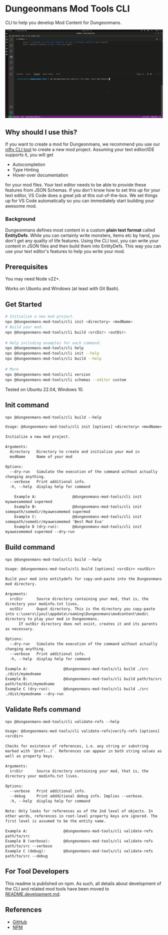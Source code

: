 # Dungeonmans Mod Tools CLI

CLI to help you develop Mod Content for Dungeonmans.

![CLI basic usage demo](https://raw.githubusercontent.com/mkraenz/dungeonmans-mod-tools/refs/heads/main/docs/external/dungeonmans-modding-tools-cli-demo.gif)

## Why should I use this?

If you want to create a mod for Dungeonmans, we recommend you use our [nifty CLI tool](https://www.npmjs.com/package/@dungeonmans-mod-tools/cli) to create a new mod project. Assuming your text editor/IDE supports it, you will get

- Autocompletion
- Type Hinting
- Hover-over documentation

for your mod files. Your text editor needs to be able to provide these features from JSON Schemas. If you don't know how to set this up for your text editor, VS Code does a great job at this out-of-the-box. We set things up for VS Code automatically so you can immediately start building your awesome mod.

### Background

Dungeonmans defines most content in a custom **plain text format** called **EntityDefs**. While you can certainly write monsters, items etc by hand, you don't get any quality of life features. Using the CLI tool, you can write your content in JSON files and then build them into EntityDefs. This way you can use your text editor's features to help you write your mod.

## Prerequisites

You may need Node v22+.

Works on Ubuntu and Windows (at least with Git Bash).

## Get Started

```sh
# Initialize a new mod project.
npx @dungeonmans-mod-tools/cli init <directory> <modName>
# Build your mod.
npx @dungeonmans-mod-tools/cli build <srcDir> <outDir>

# Help including examples for each command.
npx @dungeonmans-mod-tools/cli help
npx @dungeonmans-mod-tools/cli init --help
npx @dungeonmans-mod-tools/cli build --help

# More
npx @dungeonmans-mod-tools/cli version
npx @dungeonmans-mod-tools/cli schemas --editor custom
```

Tested on Ubuntu 22.04, Windows 10.

## Init command

`npx @dungeonmans-mod-tools/cli build --help`

```log
Usage: @dungeonmans-mod-tools/cli init [options] <directory> <modName>

Initialize a new mod project.

Arguments:
  directory   Directory to create and initialize your mod in
  modName     Name of your mod

Options:
  --dry-run   Simulate the execution of the command without actually changing anything.
  --verbose   Print additional info.
  -h, --help  display help for command

    Example A:                @dungeonmans-mod-tools/cli init myawesomemod supermod
    Example B:                @dungeonmans-mod-tools/cli init somepath/somedir/myawesomemod supermod
    Example C:                @dungeonmans-mod-tools/cli init somepath/somedir/myawesomemod 'Best Mod Eva'
    Example D (dry-run):      @dungeonmans-mod-tools/cli init myawesomemod supermod --dry-run
```

## Build command

`npx @dungeonmans-mod-tools/cli build --help`

```log
Usage: @dungeonmans-mod-tools/cli build [options] <srcDir> <outDir>

Build your mod into entitydefs for copy-and-paste into the Dungeonmans mod directory.

Arguments:
  srcDir      Source directory containing your mod, that is, the directory your modinfo.txt lives.
  outDir      Ouput directory. This is the directory you copy-paste into c:\users\[you]\appdata\roaming\Dungeonmans\modcontent\mods\ directory to play your mod in Dungeonmans.
      If outDir directory does not exist, creates it and its parents as necessary.

Options:
  --dry-run   Simulate the execution of the command without actually changing anything.
  --verbose   Print additional info.
  -h, --help  display help for command

Example A:                @dungeonmans-mod-tools/cli build ./src ./dist/mymodname
Example B:                @dungeonmans-mod-tools/cli build path/to/src path/to/dist/mymodname
Example C (dry-run):      @dungeonmans-mod-tools/cli build ./src ./dist/mymodname --dry-run
```

## Validate Refs command

`npx @dungeonmans-mod-tools/cli validate-refs --help`

```log
Usage: @dungeonmans-mod-tools/cli validate-refs|verify-refs [options] <srcDir>

Checks for existence of references, i.e. any string or substring marked with `@ref(..)`. References can appear in both string values as well as property keys.

Arguments:
  srcDir      Source directory containing your mod, that is, the directory your modinfo.txt lives.

Options:
  --verbose   Print additional info.
  --debug     Print addditional debug info. Implies --verbose.
  -h, --help  display help for command

Note: Only looks for references as of the 2nd level of objects. In other words, references in root-level property keys are ignored. The first level is assumed to be the entity name.

Example A:                @dungeonmans-mod-tools/cli validate-refs path/to/src
Example B (verbose):      @dungeonmans-mod-tools/cli validate-refs path/to/src --verbose
Example C (debug):        @dungeonmans-mod-tools/cli validate-refs path/to/src --debug
```

## For Tool Developers

This readme is published on npm. As such, all details about development of the CLI and related mod tools have been moved to [README.development.md](./README.development.md).

## References

- [GitHub](https://github.com/mkraenz/dungeonmans-mod-tools)
- [NPM](https://www.npmjs.com/package/@dungeonmans-mod-tools/cli)
